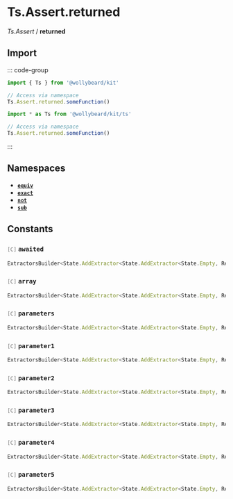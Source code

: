 # Ts.Assert.returned

_Ts.Assert_ / **returned**

## Import

::: code-group

```typescript [Namespace]
import { Ts } from '@wollybeard/kit'

// Access via namespace
Ts.Assert.returned.someFunction()
```

```typescript [Barrel]
import * as Ts from '@wollybeard/kit/ts'

// Access via namespace
Ts.Assert.returned.someFunction()
```

:::

## Namespaces

- [**`equiv`**](/api/ts/assert/returned/equiv)
- [**`exact`**](/api/ts/assert/returned/exact)
- [**`not`**](/api/ts/assert/returned/not)
- [**`sub`**](/api/ts/assert/returned/sub)

## Constants

### <span style="opacity: 0.6; font-weight: normal; font-size: 0.85em;">`[C]`</span> `awaited`

```typescript
ExtractorsBuilder<State.AddExtractor<State.AddExtractor<State.Empty, Returned>, Awaited$>>
```

<SourceLink href="https://github.com/jasonkuhrt/kit/blob/main/./src/utils/ts/assert/builder-generated/returned/$$.ts#L11" />

### <span style="opacity: 0.6; font-weight: normal; font-size: 0.85em;">`[C]`</span> `array`

```typescript
ExtractorsBuilder<State.AddExtractor<State.AddExtractor<State.Empty, Returned>, ArrayElement>>
```

<SourceLink href="https://github.com/jasonkuhrt/kit/blob/main/./src/utils/ts/assert/builder-generated/returned/$$.ts#L12" />

### <span style="opacity: 0.6; font-weight: normal; font-size: 0.85em;">`[C]`</span> `parameters`

```typescript
ExtractorsBuilder<State.AddExtractor<State.AddExtractor<State.Empty, Returned>, Parameters$>>
```

<SourceLink href="https://github.com/jasonkuhrt/kit/blob/main/./src/utils/ts/assert/builder-generated/returned/$$.ts#L13" />

### <span style="opacity: 0.6; font-weight: normal; font-size: 0.85em;">`[C]`</span> `parameter1`

```typescript
ExtractorsBuilder<State.AddExtractor<State.AddExtractor<State.Empty, Returned>, Parameter1>>
```

<SourceLink href="https://github.com/jasonkuhrt/kit/blob/main/./src/utils/ts/assert/builder-generated/returned/$$.ts#L14" />

### <span style="opacity: 0.6; font-weight: normal; font-size: 0.85em;">`[C]`</span> `parameter2`

```typescript
ExtractorsBuilder<State.AddExtractor<State.AddExtractor<State.Empty, Returned>, Parameter2>>
```

<SourceLink href="https://github.com/jasonkuhrt/kit/blob/main/./src/utils/ts/assert/builder-generated/returned/$$.ts#L15" />

### <span style="opacity: 0.6; font-weight: normal; font-size: 0.85em;">`[C]`</span> `parameter3`

```typescript
ExtractorsBuilder<State.AddExtractor<State.AddExtractor<State.Empty, Returned>, Parameter3>>
```

<SourceLink href="https://github.com/jasonkuhrt/kit/blob/main/./src/utils/ts/assert/builder-generated/returned/$$.ts#L16" />

### <span style="opacity: 0.6; font-weight: normal; font-size: 0.85em;">`[C]`</span> `parameter4`

```typescript
ExtractorsBuilder<State.AddExtractor<State.AddExtractor<State.Empty, Returned>, Parameter4>>
```

<SourceLink href="https://github.com/jasonkuhrt/kit/blob/main/./src/utils/ts/assert/builder-generated/returned/$$.ts#L17" />

### <span style="opacity: 0.6; font-weight: normal; font-size: 0.85em;">`[C]`</span> `parameter5`

```typescript
ExtractorsBuilder<State.AddExtractor<State.AddExtractor<State.Empty, Returned>, Parameter5>>
```

<SourceLink href="https://github.com/jasonkuhrt/kit/blob/main/./src/utils/ts/assert/builder-generated/returned/$$.ts#L18" />
